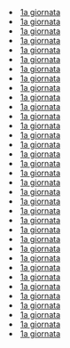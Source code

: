 <li><a href="https://denno985.github.io/giornate/1" class="active">1a giornata</a></li><li><a href="https://denno985.github.io/giornate/1" class="active">1a giornata</a></li><li><a href="https://denno985.github.io/giornate/1" class="active">1a giornata</a></li><li><a href="https://denno985.github.io/giornate/1" class="active">1a giornata</a></li><li><a href="https://denno985.github.io/giornate/1" class="active">1a giornata</a></li><li><a href="https://denno985.github.io/giornate/1" class="active">1a giornata</a></li><li><a href="https://denno985.github.io/giornate/1" class="active">1a giornata</a></li><li><a href="https://denno985.github.io/giornate/1" class="active">1a giornata</a></li><li><a href="https://denno985.github.io/giornate/1" class="active">1a giornata</a></li><li><a href="https://denno985.github.io/giornate/1" class="active">1a giornata</a></li><li><a href="https://denno985.github.io/giornate/1" class="active">1a giornata</a></li><li><a href="https://denno985.github.io/giornate/1" class="active">1a giornata</a></li><li><a href="https://denno985.github.io/giornate/1" class="active">1a giornata</a></li><li><a href="https://denno985.github.io/giornate/1" class="active">1a giornata</a></li><li><a href="https://denno985.github.io/giornate/1" class="active">1a giornata</a></li><li><a href="https://denno985.github.io/giornate/1" class="active">1a giornata</a></li><li><a href="https://denno985.github.io/giornate/1" class="active">1a giornata</a></li><li><a href="https://denno985.github.io/giornate/1" class="active">1a giornata</a></li><li><a href="https://denno985.github.io/giornate/1" class="active">1a giornata</a></li><li><a href="https://denno985.github.io/giornate/1" class="active">1a giornata</a></li><li><a href="https://denno985.github.io/giornate/1" class="active">1a giornata</a></li><li><a href="https://denno985.github.io/giornate/1" class="active">1a giornata</a></li><li><a href="https://denno985.github.io/giornate/1" class="active">1a giornata</a></li><li><a href="https://denno985.github.io/giornate/1" class="active">1a giornata</a></li><li><a href="https://denno985.github.io/giornate/1" class="active">1a giornata</a></li><li><a href="https://denno985.github.io/giornate/1" class="active">1a giornata</a></li><li><a href="https://denno985.github.io/giornate/1" class="active">1a giornata</a></li><li><a href="https://denno985.github.io/giornate/1" class="active">1a giornata</a></li><li><a href="https://denno985.github.io/giornate/1" class="active">1a giornata</a></li><li><a href="https://denno985.github.io/giornate/1" class="active">1a giornata</a></li><li><a href="https://denno985.github.io/giornate/1" class="active">1a giornata</a></li><li><a href="https://denno985.github.io/giornate/1" class="active">1a giornata</a></li><li><a href="https://denno985.github.io/giornate/1" class="active">1a giornata</a></li><li><a href="https://denno985.github.io/giornate/1" class="active">1a giornata</a></li><li><a href="https://denno985.github.io/giornate/1" class="active">1a giornata</a></li>